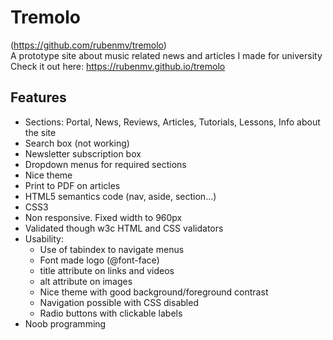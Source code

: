 Tremolo
=======

(https://github.com/rubenmv/tremolo)<br/>
A prototype site about music related news and articles I made for university
Check it out here: https://rubenmv.github.io/tremolo

Features
--------

* Sections: Portal, News, Reviews, Articles, Tutorials, Lessons, Info about the site
* Search box (not working)
* Newsletter subscription box
* Dropdown menus for required sections
* Nice theme
* Print to PDF on articles
* HTML5 semantics code (nav, aside, section...)
* CSS3
* Non responsive. Fixed width to 960px
* Validated though w3c HTML and CSS validators
* Usability:
    * Use of tabindex to navigate menus
    * Font made logo (@font-face)
    * title attribute on links and videos
    * alt attribute on images
    * Nice theme with good background/foreground contrast
    * Navigation possible with CSS disabled
    * Radio buttons with clickable labels
* Noob programming
